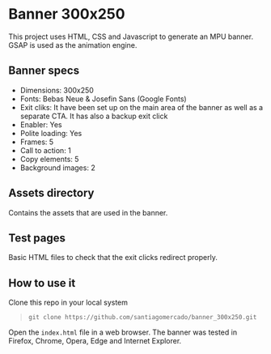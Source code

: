 # Banner 300x250
This project uses HTML, CSS and Javascript to generate an MPU banner. GSAP is used as the animation engine.

## Banner specs
* Dimensions: 300x250
* Fonts: Bebas Neue & Josefin Sans (Google Fonts)
* Exit cliks: It have been set up on the main area of the banner as well as a separate CTA. It has also a backup exit click
* Enabler: Yes
* Polite loading: Yes
* Frames: 5
* Call to action: 1
* Copy elements: 5
* Background images: 2

## Assets directory
Contains the assets that are used in the banner.

## Test pages
Basic HTML files to check that the exit clicks redirect properly.

## How to use it
Clone this repo in your local system  
> `git clone https://github.com/santiagomercado/banner_300x250.git`  

Open the `index.html` file in a web browser. The banner was tested in Firefox, Chrome, Opera, Edge and Internet Explorer.
